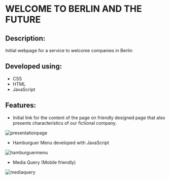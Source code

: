 # WELCOME TO BERLIN AND THE FUTURE

## Description: 

Initial webpage for a service to welcome companies in Berlin

## Developed using:

- CSS
- HTML
- JavaScript

## Features:

- Initial link for the content of the page on friendly designed page that also presents characteristics of our fictional company.

![presentationpage](/Users/lcastroemello/Desktop/curry-code/w1/visitBerlin/presentationpage.gif)

- Hamburguer Menu developed with JavaScript

![hamburguermenu](/Users/lcastroemello/Desktop/curry-code/w1/visitBerlin/hamburguermenu.gif)

- Media Query (Mobile friendly)

![mediaquery](/Users/lcastroemello/Desktop/curry-code/w1/visitBerlin/mediaquery.gif)